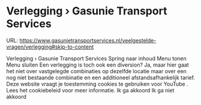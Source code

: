 # Verlegging › Gasunie Transport Services

URL: https://www.gasunietransportservices.nl/veelgestelde-vragen/verlegging#skip-to-content

Verlegging › Gasunie Transport Services
Spring naar inhoud
Menu tonen
Menu sluiten
Een verlegging is toch ook een diversion?
Ja, maar hier gaat het niet over vastgelegde combinaties op dezelfde locatie maar over een nog niet bestaande combinatie en een additioneel afstandsafhankelijk tarief.
Deze website vraagt je toestemming cookies te gebruiken voor
YouTube
. Lees het
cookiebeleid
voor meer informatie.
Ik ga akkoord
Ik ga niet akkoord